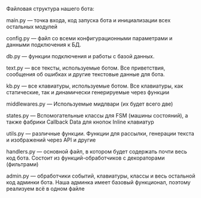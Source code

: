 Файловая структура нашего бота:

  main.py — точка входа, код запуска бота и инициализации всех остальных модулей

  config.py — файл со всеми конфигурационными параметрами и данными подключения к БД.

  db.py — функции подключения и работы с базой данных.

  text.py — все тексты, используемые ботом. Все приветствия, сообщения об ошибках и другие текстовые данные для бота.

  kb.py — все клавиатуры, используемые ботом. Все клавиатуры, как статические, так и динамически генерируемые через функции

  middlewares.py — Используемые мидлвари (их будет всего две)

  states.py — Вспомогательные классы для FSM (машины состояний), а также фабрики Callback Data для кнопок Inline клавиатур

  utils.py — различные функции. Функции для рассылки, генерации текста и изображений через API и другие

  handlers.py — основной файл, в котором будет содержать почти весь код бота. Состоит из функций-обработчиков с декораторами (фильтрами)

  admin.py — обработчики событий, клавиатуры, классы и весь остальной код админки бота. Наша админка имеет базовый функционал, поэтому реализуем всё в одном файле